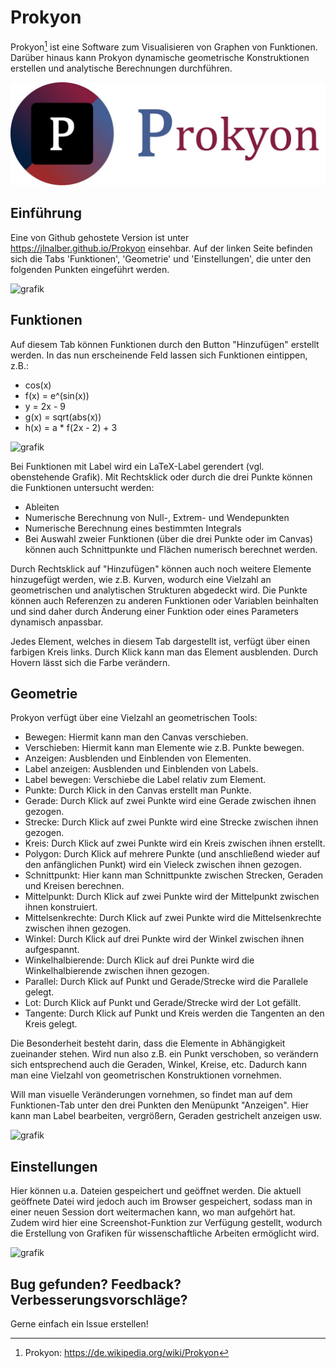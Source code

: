 # Prokyon

Prokyon[^1] ist eine Software zum Visualisieren von Graphen von Funktionen. Darüber hinaus kann Prokyon dynamische geometrische Konstruktionen erstellen und analytische Berechnungen durchführen.

![Banner](src/Prokyon_banner.jpg)

## Einführung

Eine von Github gehostete Version ist unter https://jlnalber.github.io/Prokyon einsehbar. Auf der linken Seite befinden sich die Tabs 'Funktionen', 'Geometrie' und 'Einstellungen', die unter den folgenden Punkten eingeführt werden.

![grafik](https://github.com/user-attachments/assets/0a7646d4-bea0-454f-ab8c-ad4f49501809)

## Funktionen

Auf diesem Tab können Funktionen durch den Button "Hinzufügen" erstellt werden. In das nun erscheinende Feld lassen sich Funktionen eintippen, z.B.:
- cos(x)
- f(x) = e^(sin(x))
- y = 2x - 9
- g(x) = sqrt(abs(x))
- h(x) = a * f(2x - 2) + 3

![grafik](https://github.com/user-attachments/assets/5d4957e5-25e1-4a42-a173-bc2dae10e9d0)

Bei Funktionen mit Label wird ein LaTeX-Label gerendert (vgl. obenstehende Grafik).
Mit Rechtsklick oder durch die drei Punkte können die Funktionen untersucht werden:
- Ableiten
- Numerische Berechnung von Null-, Extrem- und Wendepunkten
- Numerische Berechnung eines bestimmten Integrals
- Bei Auswahl zweier Funktionen (über die drei Punkte oder im Canvas) können auch Schnittpunkte und Flächen numerisch berechnet werden.

Durch Rechtsklick auf "Hinzufügen" können auch noch weitere Elemente hinzugefügt werden, wie z.B. Kurven, wodurch eine Vielzahl an geometrischen und analytischen Strukturen abgedeckt wird.
Die Punkte können auch Referenzen zu anderen Funktionen oder Variablen beinhalten und sind daher durch Änderung einer Funktion oder eines Parameters dynamisch anpassbar.

Jedes Element, welches in diesem Tab dargestellt ist, verfügt über einen farbigen Kreis links. Durch Klick kann man das Element ausblenden. Durch Hovern lässt sich die Farbe verändern.

## Geometrie

Prokyon verfügt über eine Vielzahl an geometrischen Tools:
- Bewegen: Hiermit kann man den Canvas verschieben.
- Verschieben: Hiermit kann man Elemente wie z.B. Punkte bewegen.
- Anzeigen: Ausblenden und Einblenden von Elementen.
- Label anzeigen: Ausblenden und Einblenden von Labels.
- Label bewegen: Verschiebe die Label relativ zum Element.
- Punkte: Durch Klick in den Canvas erstellt man Punkte.
- Gerade: Durch Klick auf zwei Punkte wird eine Gerade zwischen ihnen gezogen.
- Strecke: Durch Klick auf zwei Punkte wird eine Strecke zwischen ihnen gezogen.
- Kreis: Durch Klick auf zwei Punkte wird ein Kreis zwischen ihnen erstellt.
- Polygon: Durch Klick auf mehrere Punkte (und anschließend wieder auf den anfänglichen Punkt) wird ein Vieleck zwischen ihnen gezogen.
- Schnittpunkt: Hier kann man Schnittpunkte zwischen Strecken, Geraden und Kreisen berechnen.
- Mittelpunkt: Durch Klick auf zwei Punkte wird der Mittelpunkt zwischen ihnen konstruiert.
- Mittelsenkrechte: Durch Klick auf zwei Punkte wird die Mittelsenkrechte zwischen ihnen gezogen.
- Winkel: Durch Klick auf drei Punkte wird der Winkel zwischen ihnen aufgespannt.
- Winkelhalbierende: Durch Klick auf drei Punkte wird die Winkelhalbierende zwischen ihnen gezogen.
- Parallel: Durch Klick auf Punkt und Gerade/Strecke wird die Parallele gelegt.
- Lot: Durch Klick auf Punkt und Gerade/Strecke wird der Lot gefällt.
- Tangente: Durch Klick auf Punkt und Kreis werden die Tangenten an den Kreis gelegt.

Die Besonderheit besteht darin, dass die Elemente in Abhängigkeit zueinander stehen. Wird nun also z.B. ein Punkt verschoben, so verändern sich entsprechend auch die Geraden, Winkel, Kreise, etc. Dadurch kann man eine Vielzahl von geometrischen Konstruktionen vornehmen.

Will man visuelle Veränderungen vornehmen, so findet man auf dem Funktionen-Tab unter den drei Punkten den Menüpunkt "Anzeigen". Hier kann man Label bearbeiten, vergrößern, Geraden gestrichelt anzeigen usw.

![grafik](https://github.com/user-attachments/assets/06362847-e0e2-47c2-951f-70c05750af0d)

## Einstellungen

Hier können u.a. Dateien gespeichert und geöffnet werden. Die aktuell geöffnete Datei wird jedoch auch im Browser gespeichert, sodass man in einer neuen Session dort weitermachen kann, wo man aufgehört hat. Zudem wird hier eine Screenshot-Funktion zur Verfügung gestellt, wodurch die Erstellung von Grafiken für wissenschaftliche Arbeiten ermöglicht wird.

![grafik](https://github.com/user-attachments/assets/e0f5e665-f145-4612-8ddb-1bf9c437574c)

## Bug gefunden? Feedback? Verbesserungsvorschläge?

Gerne einfach ein Issue erstellen!

[^1]: Prokyon: https://de.wikipedia.org/wiki/Prokyon

